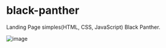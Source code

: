 # black-panther
Landing Page simples(HTML, CSS, JavaScript) Black Panther.

![image](https://user-images.githubusercontent.com/23384348/199556623-6183a3d1-59b9-4e1e-812b-f3338945e66a.png)

